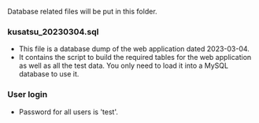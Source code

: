 Database related files will be put in this folder.

### kusatsu_20230304.sql
- This file is a database dump of the web application dated 2023-03-04.
- It contains the script to build the required tables for the web application as well as all the test data. You only need to load it into a MySQL database to use it.

### User login
- Password for all users is 'test'.
